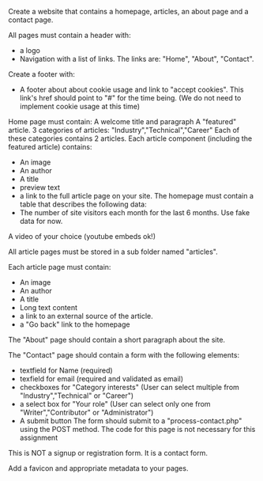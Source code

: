 Create a website that contains a homepage, articles, an about page and a contact page.

All pages must contain a header with:
- a logo
- Navigation with a list of links. The links are: "Home", "About", "Contact".

Create a footer with:
- A footer about about cookie usage and link to "accept cookies". This link's href should point to "#" for the time being. (We do not need to implement cookie usage at this time)

Home page must contain:
A welcome title and paragraph
A "featured" article. 
3 categories of articles: "Industry","Technical","Career"
Each of these categories contains 2 articles.
Each article component (including the featured article) contains:
- An image
- An author
- A title
- preview text
- a link to the full article page on your site.
The homepage must contain a table that describes the following data:
- The number of site visitors each month for the last 6 months. Use fake data for now.

A video of your choice (youtube embeds ok!)

All article pages must be stored in a sub folder named "articles".

Each article page must contain:
- An image
- An author
- A title
- Long text content
- a link to an external source of the article.
- a "Go back" link to the homepage

The "About" page should contain a short paragraph about the site.

The "Contact" page should contain a form with the following elements:
- textfield for Name (required)
- texfield for email (required and validated as email)
- checkboxes for "Category interests" (User can select multiple from "Industry","Technical" or "Career")
- a select box for "Your role" (User can select only one from "Writer","Contributor" or "Administrator")
- A submit button
The form should submit to a "process-contact.php" using the POST method. The code for this page is not necessary for this assignment

This is NOT a signup or registration form. It is a contact form.

Add a favicon and appropriate metadata to your pages.
